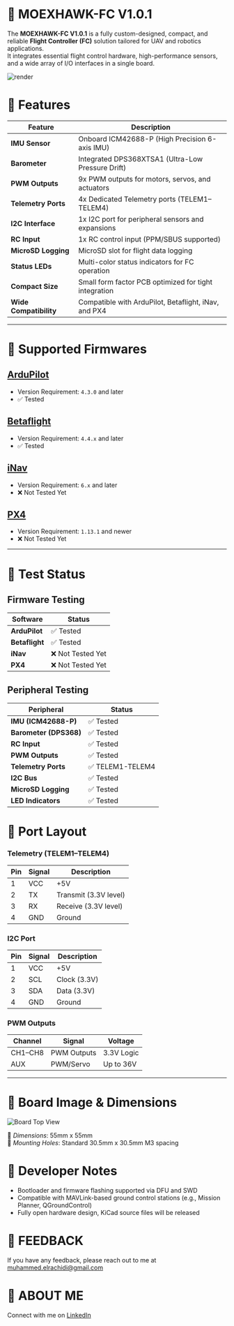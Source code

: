   # 📢 **MOEXHAWK-FC V1.0.1**

The **MOEXHAWK-FC V1.0.1** is a fully custom-designed, compact, and reliable **Flight Controller (FC)** solution tailored for UAV and robotics applications.  
It integrates essential flight control hardware, high-performance sensors, and a wide array of I/O interfaces in a single board.

![render](https://github.com/MohamadRachidi/Moexhawk-FC/blob/main/images/moexhawk-fc-render.jpg)


# 🔶 **Features**

| **Feature**                | **Description**                                              |
|----------------------------|--------------------------------------------------------------|
| **IMU Sensor**             | Onboard ICM42688-P (High Precision 6-axis IMU)              |
| **Barometer**              | Integrated DPS368XTSA1 (Ultra-Low Pressure Drift)           |
| **PWM Outputs**            | 9x PWM outputs for motors, servos, and actuators            |
| **Telemetry Ports**        | 4x Dedicated Telemetry ports (TELEM1–TELEM4)                |
| **I2C Interface**          | 1x I2C port for peripheral sensors and expansions           |
| **RC Input**               | 1x RC control input (PPM/SBUS supported)                    |
| **MicroSD Logging**        | MicroSD slot for flight data logging                        |
| **Status LEDs**            | Multi-color status indicators for FC operation              |
| **Compact Size**           | Small form factor PCB optimized for tight integration       |
| **Wide Compatibility**     | Compatible with ArduPilot, Betaflight, iNav, and PX4        |

---

# 🔶 **Supported Firmwares**

## [**ArduPilot**](https://firmware.ardupilot.org/Copter/)
- Version Requirement: `4.3.0` and later
- ✅ Tested

## [**Betaflight**](https://github.com/betaflight/betaflight/releases)
- Version Requirement: `4.4.x` and later
- ✅ Tested

## [**iNav**](https://github.com/iNavFlight/inav/releases)
- Version Requirement: `6.x` and later
- ❌ Not Tested Yet

## [**PX4**](https://github.com/PX4/PX4-Autopilot/releases)
- Version Requirement: `1.13.1` and newer
- ❌ Not Tested Yet

---

# 🔶 **Test Status**

## Firmware Testing

| **Software**           | **Status**       |
|------------------------|------------------|
| **ArduPilot**          | ✅ Tested         |
| **Betaflight**         | ✅ Tested         |
| **iNav**               | ❌ Not Tested Yet |
| **PX4**                | ❌ Not Tested Yet |

## Peripheral Testing

| **Peripheral**          | **Status**       |
|--------------------------|------------------|
| **IMU (ICM42688-P)**     | ✅ Tested         |
| **Barometer (DPS368)**   | ✅ Tested         |
| **RC Input**             | ✅ Tested         |
| **PWM Outputs**          | ✅ Tested         |
| **Telemetry Ports**      | ✅ TELEM1-TELEM4  |
| **I2C Bus**              | ✅ Tested         |
| **MicroSD Logging**      | ✅ Tested         |
| **LED Indicators**       | ✅ Tested         |


# 🔶 **Port Layout**

### Telemetry (TELEM1–TELEM4)

| **Pin** | **Signal** | **Description**        |
|--------|------------|------------------------|
| 1      | VCC        | +5V                    |
| 2      | TX         | Transmit (3.3V level)  |
| 3      | RX         | Receive (3.3V level)   |
| 4      | GND        | Ground                 |

### I2C Port

| **Pin** | **Signal** | **Description**        |
|--------|------------|------------------------|
| 1      | VCC        | +5V                    |
| 2      | SCL        | Clock (3.3V)           |
| 3      | SDA        | Data (3.3V)            |
| 4      | GND        | Ground                 |

### PWM Outputs

| **Channel** | **Signal**   | **Voltage** |
|-------------|--------------|-------------|
| CH1–CH8     | PWM Outputs  | 3.3V Logic  |
| AUX         | PWM/Servo    | Up to 36V   |

---

# 🔶 **Board Image & Dimensions**

![Board Top View](https://github.com/MohamadRachidi/Moexhawk-FC/blob/main/images/moexhawk-fc-top.jpg)

📏 *Dimensions*: 55mm x 55mm  
🔩 *Mounting Holes*: Standard 30.5mm x 30.5mm M3 spacing


# 🔶 **Developer Notes**

- Bootloader and firmware flashing supported via DFU and SWD
- Compatible with MAVLink-based ground control stations (e.g., Mission Planner, QGroundControl)
- Fully open hardware design, KiCad source files will be released

# 🔶 **FEEDBACK**
If you have any feedback, please reach out to me at [muhammed.elrachidi@gmail.com](mailto:muhammed.elrachidi@gmail.com)

# 🔶 **ABOUT ME**
Connect with me on [LinkedIn](https://www.linkedin.com/in/muhammedrachidi44/)



